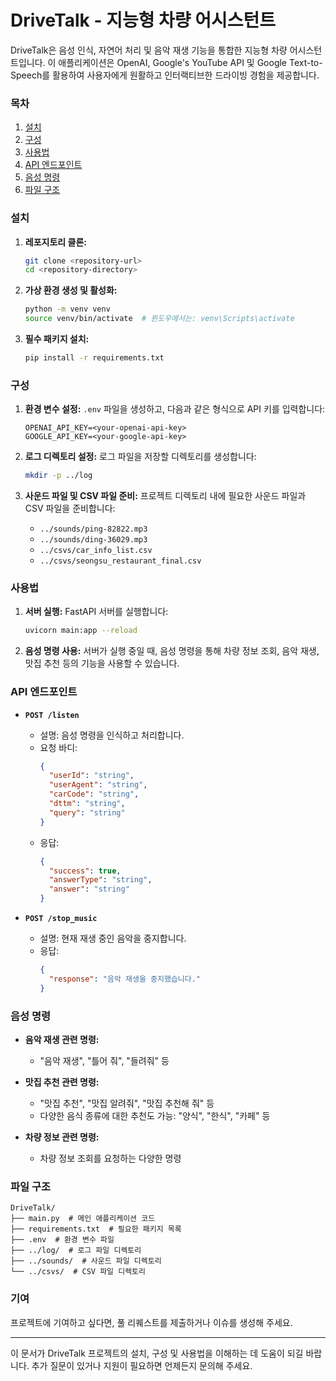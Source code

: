 # DriveTalk - 지능형 차량 어시스턴트

DriveTalk은 음성 인식, 자연어 처리 및 음악 재생 기능을 통합한 지능형 차량 어시스턴트입니다. 이 애플리케이션은 OpenAI, Google's YouTube API 및 Google Text-to-Speech를 활용하여 사용자에게 원활하고 인터랙티브한 드라이빙 경험을 제공합니다.

### 목차
1. [설치](#설치)
2. [구성](#구성)
3. [사용법](#사용법)
4. [API 엔드포인트](#api-엔드포인트)
5. [음성 명령](#음성-명령)
6. [파일 구조](#파일-구조)

### 설치

1. **레포지토리 클론:**
   ```sh
   git clone <repository-url>
   cd <repository-directory>
   ```

2. **가상 환경 생성 및 활성화:**
   ```sh
   python -m venv venv
   source venv/bin/activate  # 윈도우에서는: venv\Scripts\activate
   ```

3. **필수 패키지 설치:**
   ```sh
   pip install -r requirements.txt
   ```

### 구성

1. **환경 변수 설정:**
   `.env` 파일을 생성하고, 다음과 같은 형식으로 API 키를 입력합니다:
   ```env
   OPENAI_API_KEY=<your-openai-api-key>
   GOOGLE_API_KEY=<your-google-api-key>
   ```

2. **로그 디렉토리 설정:**
   로그 파일을 저장할 디렉토리를 생성합니다:
   ```sh
   mkdir -p ../log
   ```

3. **사운드 파일 및 CSV 파일 준비:**
   프로젝트 디렉토리 내에 필요한 사운드 파일과 CSV 파일을 준비합니다:
   - `../sounds/ping-82822.mp3`
   - `../sounds/ding-36029.mp3`
   - `../csvs/car_info_list.csv`
   - `../csvs/seongsu_restaurant_final.csv`

### 사용법

1. **서버 실행:**
   FastAPI 서버를 실행합니다:
   ```sh
   uvicorn main:app --reload
   ```

2. **음성 명령 사용:**
   서버가 실행 중일 때, 음성 명령을 통해 차량 정보 조회, 음악 재생, 맛집 추천 등의 기능을 사용할 수 있습니다.

### API 엔드포인트

- **`POST /listen`**
  - 설명: 음성 명령을 인식하고 처리합니다.
  - 요청 바디: 
    ```json
    {
      "userId": "string",
      "userAgent": "string",
      "carCode": "string",
      "dttm": "string",
      "query": "string"
    }
    ```
  - 응답: 
    ```json
    {
      "success": true,
      "answerType": "string",
      "answer": "string"
    }
    ```

- **`POST /stop_music`**
  - 설명: 현재 재생 중인 음악을 중지합니다.
  - 응답: 
    ```json
    {
      "response": "음악 재생을 중지했습니다."
    }
    ```

### 음성 명령

- **음악 재생 관련 명령:**
  - "음악 재생", "틀어 줘", "들려줘" 등

- **맛집 추천 관련 명령:**
  - "맛집 추천", "맛집 알려줘", "맛집 추천해 줘" 등
  - 다양한 음식 종류에 대한 추천도 가능: "양식", "한식", "카페" 등

- **차량 정보 관련 명령:**
  - 차량 정보 조회를 요청하는 다양한 명령

### 파일 구조

```
DriveTalk/
├── main.py  # 메인 애플리케이션 코드
├── requirements.txt  # 필요한 패키지 목록
├── .env  # 환경 변수 파일
├── ../log/  # 로그 파일 디렉토리
├── ../sounds/  # 사운드 파일 디렉토리
└── ../csvs/  # CSV 파일 디렉토리
```

### 기여

프로젝트에 기여하고 싶다면, 풀 리퀘스트를 제출하거나 이슈를 생성해 주세요.

---

이 문서가 DriveTalk 프로젝트의 설치, 구성 및 사용법을 이해하는 데 도움이 되길 바랍니다. 추가 질문이 있거나 지원이 필요하면 언제든지 문의해 주세요.
